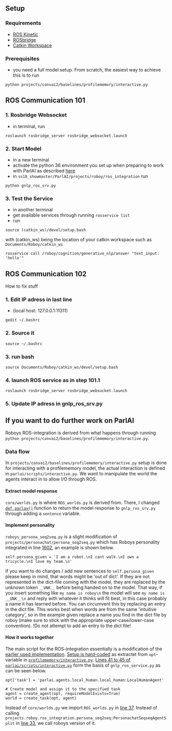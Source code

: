 ## Setup
### Requirements
- [ROS Kinetic](http://wiki.ros.org/kinetic)
- [ROSbridge](http://wiki.ros.org/rosbridge_suite)
- [Catkin Workspace](https://github.com/Roboy)

### Prerequisites

- you need a full model setup. From scratch, the easiest way to achieve this is to run
```
python projects/convai2/baselines/profilememory/interactive.py 
```

## ROS Communication 101

### 1. Rosbridge Websocket
- in terminal, run 
```
roslaunch rosbridge_server rosbridge_websocket.launch
```

### 2. Start Model
- in a new terminal
- activate the python 36 environment you set up when preparing to work with ParlAI as described [here](https://github.com/Roboy/ParlAI/)
- in `ss18_showmaster/ParlAI/projects/roboy/ros_integration` run 
```
python gnlp_ros_srv.py
```

### 3. Test the Service
- in another terminal
- get available services through running `rosservice list`
- run 
```
source (catkin_ws)/devel/setup.bash
```
with (catkin_ws) being the location of your catkin workspace such as `Documents/Roboy/catkin_ws`
```
rosservice call /roboy/cognition/generative_nlp/answer "text_input: 'hello'"
```

## ROS Communication 102
How to fix stuff

### 1. Edit IP adress in last line 
- (local host: 127.0.0.1:11311)
```
gedit ~/.bashrc
```
### 2. Source it 
```
source ~/.bashrc
```
### 3. run bash
```
source Documents/Roboy/catkin_ws/devel/setup.bash
```
### 4. launch ROS service as in step 101.1
```
roslaunch rosbridge_server rosbridge_websocket.launch
```
### 5. Update IP adress in gnlp_ros_srv.py 


## If you want to do further work on ParlAI

Roboys ROS-integration is derived from what happens through running `python projects/convai2/baselines/profilememory/interactive.py`.

### Data flow
In `projects/convai2/baselines/profilememory/interactive.py` setup is done for interacting with a profilememory model, the actual interaction is defined in `parlai/scripts/interactive.py`.  We want to manipulate the world the agents interact in to allow I/O through ROS. 

#### Extract model response
`core/worlds.py` is where `ROS_worlds.py` is derived from. There, I changed [`def parlay()`](https://github.com/Roboy/ParlAI/blob/56b0d6ad5962cec0465d37a74e6211b12c60463e/parlai/core/worlds.py#L237-L245) function to return the model response to `gnlp_ros_srv.py` through adding a `sentence` variable. 

#### Implement personality
`roboys_persona_seq2seq.py` is a slight modification of  `projects/personachat/persona_seq2seq.py` which has Roboys personality integrated in line [1602](https://github.com/Roboy/ParlAI/blob/b9844eaf83b5cb5c0fcb0d00c7fd68dcf28ea7cd/projects/roboy/ros_integration/roboys_persona_seq2seq.py#L1602), an example is shown below. 
```
self.persona_given = 'I am a robot.\nI cant walk.\nI own a tricycle.\nI love my team.\n'
```

If you want to do changes / add new sentences to `self.persona_given` please keep in mind, that words might be 'out of dict'. If they are not represented in the dict-file coming with the model, they are replaced by the unknown token `__UNK__` before being handed on to the model. That way, if you insert something like `my name is roboy\n` the model will see `my name is __UNK__\n` and reply with whatever it thinks will fit best, in this case probably a name it has learned before. You can circumvent this by replacing an entry in the dict file. This works best when words are from the same 'intuitive category', so in the example given replace a name you find in the dict file by roboy (make sure to stick with the appropriate upper-case/lower-case convention). !Do not attempt to add an entry to the dict file!

#### How it works together
The main script for the ROS-integration essentially is a modification of the [earlier used implementation](https://github.com/Roboy/DeepQA/blob/master/gnlp_ros_srv.py). [Setup is hard-coded](https://github.com/Roboy/ParlAI/blob/fc5fe7540dedf993765522a9fa88ca0bec7037d1/projects/roboy/ros_integration/gnlp_ros_srv.py#L39-L57) as extractet from `opt`-variable in [`profilememory/interactive.py`](https://github.com/Roboy/ParlAI/blob/roboy_devel/projects/convai2/baselines/profilememory/interactive.py). 
[Lines 41 to 45 of `parlai/scripts/interactive.py`](https://github.com/Roboy/ParlAI/blob/fc5fe7540dedf993765522a9fa88ca0bec7037d1/parlai/scripts/interactive.py#L41-L45) form the basis of `gnlp_ros_service.py` as can be seen below. 
```
opt['task'] = 'parlai.agents.local_human.local_human:LocalHumanAgent'

# Create model and assign it to the specified task
agent = create_agent(opt, requireModelExists=True)
world = create_task(opt, agent)
```

Instead of `core/worlds.py` we import `ROS_worlds.py` in [line 37](https://github.com/Roboy/ParlAI/blob/fc5fe7540dedf993765522a9fa88ca0bec7037d1/projects/roboy/ros_integration/gnlp_ros_srv.py#L37). 
Instead of calling `projects.roboy.ros_integration.persona_seq2seq:PersonachatSeqseqAgentSplit` in [line 33](https://github.com/Roboy/ParlAI/blob/fc5fe7540dedf993765522a9fa88ca0bec7037d1/projects/roboy/ros_integration/gnlp_ros_srv.py#L33), we call roboys version of it.  
